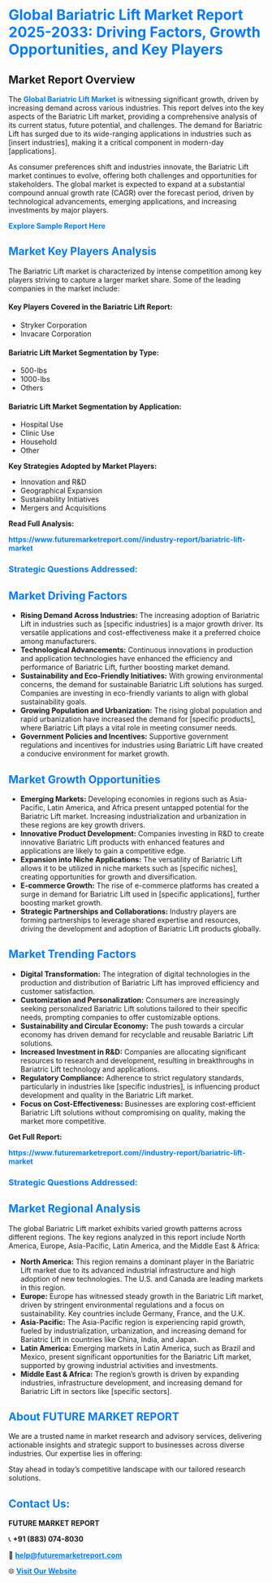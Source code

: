 <h1 style="color: #007BFF;">Global Bariatric Lift Market Report 2025-2033: Driving Factors, Growth Opportunities, and Key Players</h1>

<section id="overview">
<h2>Market Report Overview</h2>
<p>The <a href="https://www.futuremarketreport.com//industry-report/bariatric-lift-market" style="color: #007BFF; text-decoration: none;"><strong>Global Bariatric Lift Market</strong></a> is witnessing significant growth, driven by increasing demand across various industries. This report delves into the key aspects of the Bariatric Lift market, providing a comprehensive analysis of its current status, future potential, and challenges. The demand for Bariatric Lift has surged due to its wide-ranging applications in industries such as [insert industries], making it a critical component in modern-day [applications].</p>
<p>As consumer preferences shift and industries innovate, the Bariatric Lift market continues to evolve, offering both challenges and opportunities for stakeholders. The global market is expected to expand at a substantial compound annual growth rate (CAGR) over the forecast period, driven by technological advancements, emerging applications, and increasing investments by major players.</p>
</section>

<section id="overview">
<p><a href="https://www.futuremarketreport.com//request-sample/reportId=62498" style="color: #007BFF; text-decoration: none;"><strong>Explore Sample Report Here</strong></a></p>
</section>

<section id="key-players">
<h2 style="color: #007BFF;">Market Key Players Analysis</h2>
<p>The Bariatric Lift market is characterized by intense competition among key players striving to capture a larger market share. Some of the leading companies in the market include:</p>
<h4>Key Players Covered in the Bariatric Lift Report:</h4>
<ul><li>Stryker Corporation</li><li>Invacare Corporation</li></ul>
<h4>Bariatric Lift Market Segmentation by Type:</h4>
<ul><li>500-lbs</li><li>1000-lbs</li><li>Others</li></ul>

<h4>Bariatric Lift Market Segmentation by Application:</h4>
<ul><li>Hospital Use</li><li>Clinic Use</li><li>Household</li><li>Other</li></ul>
<p><strong>Key Strategies Adopted by Market Players:</strong></p>
<ul>
<li>Innovation and R&D</li>
<li>Geographical Expansion</li>
<li>Sustainability Initiatives</li>
<li>Mergers and Acquisitions</li>
</ul>
</section>

<section>
<p><strong>Read Full Analysis: </strong></p><a href="https://www.futuremarketreport.com//industry-report/bariatric-lift-market" style="color: #007BFF; text-decoration: none;"><strong>https://www.futuremarketreport.com//industry-report/bariatric-lift-market</strong></a>
<h3 style="color: #007BFF;">Strategic Questions Addressed:</h3>
</section>

<section id="driving-factors">
<h2 style="color: #007BFF;">Market Driving Factors</h2>
<ul>
<li><strong>Rising Demand Across Industries:</strong> The increasing adoption of Bariatric Lift in industries such as [specific industries] is a major growth driver. Its versatile applications and cost-effectiveness make it a preferred choice among manufacturers.</li>
<li><strong>Technological Advancements:</strong> Continuous innovations in production and application technologies have enhanced the efficiency and performance of Bariatric Lift, further boosting market demand.</li>
<li><strong>Sustainability and Eco-Friendly Initiatives:</strong> With growing environmental concerns, the demand for sustainable Bariatric Lift solutions has surged. Companies are investing in eco-friendly variants to align with global sustainability goals.</li>
<li><strong>Growing Population and Urbanization:</strong> The rising global population and rapid urbanization have increased the demand for [specific products], where Bariatric Lift plays a vital role in meeting consumer needs.</li>
<li><strong>Government Policies and Incentives:</strong> Supportive government regulations and incentives for industries using Bariatric Lift have created a conducive environment for market growth.</li>
</ul>
</section>

<section id="growth-opportunities">
<h2 style="color: #007BFF;">Market Growth Opportunities</h2>
<ul>
<li><strong>Emerging Markets:</strong> Developing economies in regions such as Asia-Pacific, Latin America, and Africa present untapped potential for the Bariatric Lift market. Increasing industrialization and urbanization in these regions are key growth drivers.</li>
<li><strong>Innovative Product Development:</strong> Companies investing in R&D to create innovative Bariatric Lift products with enhanced features and applications are likely to gain a competitive edge.</li>
<li><strong>Expansion into Niche Applications:</strong> The versatility of Bariatric Lift allows it to be utilized in niche markets such as [specific niches], creating opportunities for growth and diversification.</li>
<li><strong>E-commerce Growth:</strong> The rise of e-commerce platforms has created a surge in demand for Bariatric Lift used in [specific applications], further boosting market growth.</li>
<li><strong>Strategic Partnerships and Collaborations:</strong> Industry players are forming partnerships to leverage shared expertise and resources, driving the development and adoption of Bariatric Lift products globally.</li>
</ul>
</section>

<section id="trending-factors">
<h2 style="color: #007BFF;">Market Trending Factors</h2>
<ul>
<li><strong>Digital Transformation:</strong> The integration of digital technologies in the production and distribution of Bariatric Lift has improved efficiency and customer satisfaction.</li>
<li><strong>Customization and Personalization:</strong> Consumers are increasingly seeking personalized Bariatric Lift solutions tailored to their specific needs, prompting companies to offer customizable options.</li>
<li><strong>Sustainability and Circular Economy:</strong> The push towards a circular economy has driven demand for recyclable and reusable Bariatric Lift solutions.</li>
<li><strong>Increased Investment in R&D:</strong> Companies are allocating significant resources to research and development, resulting in breakthroughs in Bariatric Lift technology and applications.</li>
<li><strong>Regulatory Compliance:</strong> Adherence to strict regulatory standards, particularly in industries like [specific industries], is influencing product development and quality in the Bariatric Lift market.</li>
<li><strong>Focus on Cost-Effectiveness:</strong> Businesses are exploring cost-efficient Bariatric Lift solutions without compromising on quality, making the market more competitive.</li>
</ul>
</section>

<section>
<p><strong>Get Full Report: </strong></p><a href="https://www.futuremarketreport.com//industry-report/bariatric-lift-market" style="color: #007BFF; text-decoration: none;"><strong>https://www.futuremarketreport.com//industry-report/bariatric-lift-market</strong></a>
<h3 style="color: #007BFF;">Strategic Questions Addressed:</h3>
</section>


<section id="regional-analysis">
<h2 style="color: #007BFF;">Market Regional Analysis</h2>
<p>The global Bariatric Lift market exhibits varied growth patterns across different regions. The key regions analyzed in this report include North America, Europe, Asia-Pacific, Latin America, and the Middle East & Africa:</p>
<ul>
<li><strong>North America:</strong> This region remains a dominant player in the Bariatric Lift market due to its advanced industrial infrastructure and high adoption of new technologies. The U.S. and Canada are leading markets in this region.</li>
<li><strong>Europe:</strong> Europe has witnessed steady growth in the Bariatric Lift market, driven by stringent environmental regulations and a focus on sustainability. Key countries include Germany, France, and the U.K.</li>
<li><strong>Asia-Pacific:</strong> The Asia-Pacific region is experiencing rapid growth, fueled by industrialization, urbanization, and increasing demand for Bariatric Lift in countries like China, India, and Japan.</li>
<li><strong>Latin America:</strong> Emerging markets in Latin America, such as Brazil and Mexico, present significant opportunities for the Bariatric Lift market, supported by growing industrial activities and investments.</li>
<li><strong>Middle East & Africa:</strong> The region’s growth is driven by expanding industries, infrastructure development, and increasing demand for Bariatric Lift in sectors like [specific sectors].</li>
</ul>
</section>

<footer>
<h2 style="color: #007BFF;">About FUTURE MARKET REPORT</h2>
<p>We are a trusted name in market research and advisory services, delivering actionable insights and strategic support to businesses across diverse industries. Our expertise lies in offering:</p>

<p>Stay ahead in today’s competitive landscape with our tailored research solutions.</p>

<h2 style="color: #007BFF;">Contact Us:</h2>
<p><strong>FUTURE MARKET REPORT</strong></p>
<p>📞 <strong>+91 (883) 074-8030</strong></p>
<p>📧 <strong><a href="mailto:help@futuremarketreport.com" style="color: #007BFF;">help@futuremarketreport.com</a></strong></p>
<p>🌐 <strong><a href="https://www.futuremarketreport.com/" style="color: #007BFF;">Visit Our Website</a></strong></p>
</footer>